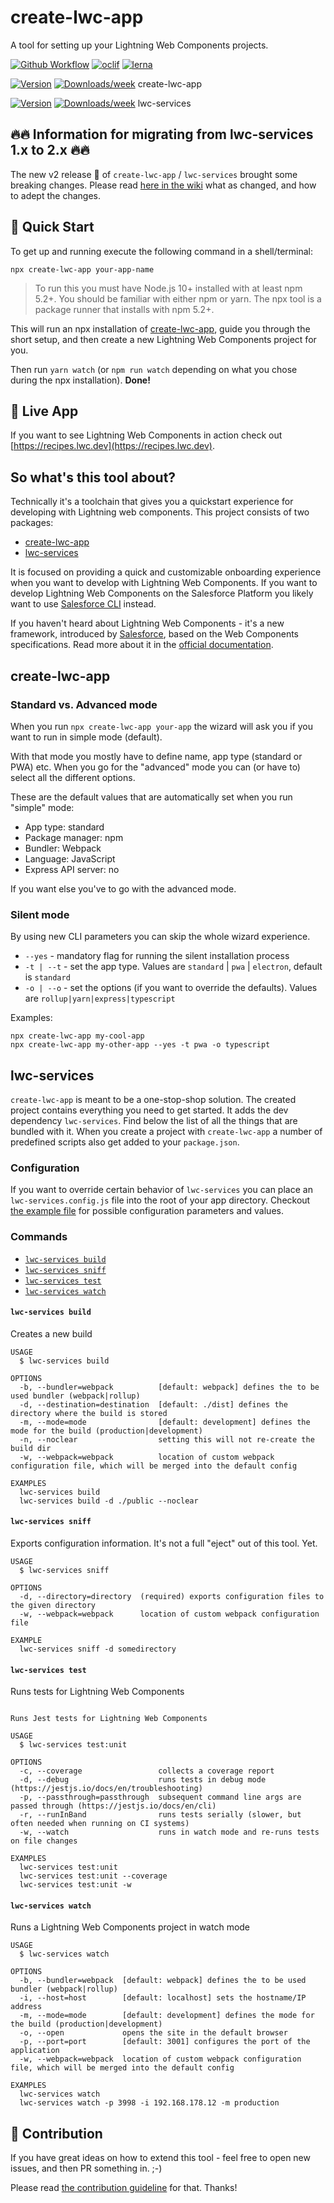 # create-lwc-app

A tool for setting up your Lightning Web Components projects.

[![Github Workflow](https://github.com/muenzpraeger/create-lwc-app/workflows/create-lwc-app%20build/badge.svg?branch=main)](https://github.com/muenzpraeger/create-lwc-app/actions)
[![oclif](https://img.shields.io/badge/cli-oclif-brightgreen.svg)](https://oclif.io)
[![lerna](https://img.shields.io/badge/maintained%20with-lerna-cc00ff.svg)](https://lerna.js.org/)

[![Version](https://img.shields.io/npm/v/create-lwc-app.svg)](https://npmjs.org/package/create-lwc-app) [![Downloads/week](https://img.shields.io/npm/dw/create-lwc-app.svg)](https://npmjs.org/package/create-lwc-app) create-lwc-app

[![Version](https://img.shields.io/npm/v/lwc-services.svg)](https://npmjs.org/package/lwc-services) [![Downloads/week](https://img.shields.io/npm/dw/lwc-services.svg)](https://npmjs.org/package/lwc-services) lwc-services

## 🔥🔥 Information for migrating from lwc-services 1.x to 2.x 🔥🔥

The new v2 release 🎉 of `create-lwc-app` / `lwc-services` brought some breaking changes. Please read [here in the wiki](https://github.com/muenzpraeger/create-lwc-app/wiki/Migration-info-v1-to-v2) what as changed, and how to adept the changes.

## 🚀 Quick Start

To get up and running execute the following command in a shell/terminal:

```
npx create-lwc-app your-app-name
```

> To run this you must have Node.js 10+ installed with at least npm 5.2+. You should be familiar with either npm or yarn. The npx tool is a package runner that installs with npm 5.2+.

This will run an npx installation of [create-lwc-app](./packages/create-lwc-app), guide you through the short setup, and then create a new Lightning Web Components project for you.

Then run `yarn watch` (or `npm run watch` depending on what you chose during the npx installation). **Done!**

## 🎁 Live App

If you want to see Lightning Web Components in action check out [https://recipes.lwc.dev](https://recipes.lwc.dev).

## So what's this tool about?

Technically it's a toolchain that gives you a quickstart experience for developing with Lightning web components. This project consists of two packages:

-   [create-lwc-app](./packages/create-lwc-app)
-   [lwc-services](./packages/lwc-services)

It is focused on providing a quick and customizable onboarding experience when you want to develop with Lightning Web Components. If you want to develop Lightning Web Components on the Salesforce Platform you likely want to use [Salesforce CLI](https://developer.salesforce.com/tools/sfdxcli) instead.

If you haven't heard about Lightning Web Components - it's a new framework, introduced by [Salesforce](https://www.salesforce.com/), based on the Web Components specifications. Read more about it in the [official documentation](https://lwc.dev).

## create-lwc-app

### Standard vs. Advanced mode

When you run `npx create-lwc-app your-app` the wizard will ask you if you want to run in simple mode (default).

With that mode you mostly have to define name, app type (standard or PWA) etc. When you go for the "advanced" mode you can (or have to) select all the different options.

These are the default values that are automatically set when you run "simple" mode:

-   App type: standard
-   Package manager: npm
-   Bundler: Webpack
-   Language: JavaScript
-   Express API server: no

If you want else you've to go with the advanced mode.

### Silent mode

By using new CLI parameters you can skip the whole wizard experience.

-   `--yes` - mandatory flag for running the silent installation process
-   `-t | --t` - set the app type. Values are `standard` | `pwa` | `electron`, default is `standard`
-   `-o | --o` - set the options (if you want to override the defaults). Values are `rollup|yarn|express|typescript`

Examples:

```
npx create-lwc-app my-cool-app
npx create-lwc-app my-other-app --yes -t pwa -o typescript
```

## lwc-services

`create-lwc-app` is meant to be a one-stop-shop solution. The created project contains everything you need to get started. It adds the dev dependency `lwc-services`. Find below the list of all the things that are bundled with it. When you create a project with `create-lwc-app` a number of predefined scripts also get added to your `package.json`.

### Configuration

If you want to override certain behavior of `lwc-services` you can place an `lwc-services.config.js` file into the root of your app directory. Checkout [the example file](./packages/lwc-services/example/lwc-services.config.js) for possible configuration parameters and values.

### Commands

-   [`lwc-services build`](#lwc-services-build)
-   [`lwc-services sniff`](#lwc-services-sniff)
-   [`lwc-services test`](#lwc-services-test)
-   [`lwc-services watch`](#lwc-services-watch)

#### `lwc-services build`

Creates a new build

```
USAGE
  $ lwc-services build

OPTIONS
  -b, --bundler=webpack          [default: webpack] defines the to be used bundler (webpack|rollup)
  -d, --destination=destination  [default: ./dist] defines the directory where the build is stored
  -m, --mode=mode                [default: development] defines the mode for the build (production|development)
  -n, --noclear                  setting this will not re-create the build dir
  -w, --webpack=webpack          location of custom webpack configuration file, which will be merged into the default config

EXAMPLES
  lwc-services build
  lwc-services build -d ./public --noclear
```

#### `lwc-services sniff`

Exports configuration information. It's not a full "eject" out of this tool. Yet.

```
USAGE
  $ lwc-services sniff

OPTIONS
  -d, --directory=directory  (required) exports configuration files to the given directory
  -w, --webpack=webpack      location of custom webpack configuration file

EXAMPLE
  lwc-services sniff -d somedirectory
```

#### `lwc-services test`

Runs tests for Lightning Web Components

```

Runs Jest tests for Lightning Web Components

USAGE
  $ lwc-services test:unit

OPTIONS
  -c, --coverage                 collects a coverage report
  -d, --debug                    runs tests in debug mode (https://jestjs.io/docs/en/troubleshooting)
  -p, --passthrough=passthrough  subsequent command line args are passed through (https://jestjs.io/docs/en/cli)
  -r, --runInBand                runs tests serially (slower, but often needed when running on CI systems)
  -w, --watch                    runs in watch mode and re-runs tests on file changes

EXAMPLES
  lwc-services test:unit
  lwc-services test:unit --coverage
  lwc-services test:unit -w
```

#### `lwc-services watch`

Runs a Lightning Web Components project in watch mode

```
USAGE
  $ lwc-services watch

OPTIONS
  -b, --bundler=webpack  [default: webpack] defines the to be used bundler (webpack|rollup)
  -i, --host=host        [default: localhost] sets the hostname/IP address
  -m, --mode=mode        [default: development] defines the mode for the build (production|development)
  -o, --open             opens the site in the default browser
  -p, --port=port        [default: 3001] configures the port of the application
  -w, --webpack=webpack  location of custom webpack configuration file, which will be merged into the default config

EXAMPLES
  lwc-services watch
  lwc-services watch -p 3998 -i 192.168.178.12 -m production
```

## 🖖 Contribution

If you have great ideas on how to extend this tool - feel free to open new issues, and then PR something in. ;-)

Please read [the contribution guideline](./CONTRIBUTION.md) for that. Thanks!
